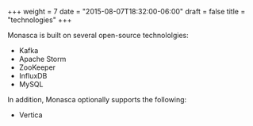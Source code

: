 +++
weight = 7
date = "2015-08-07T18:32:00-06:00"
draft = false
title = "technologies"
+++

Monasca is built on several open-source technololgies: <!--more-->

* Kafka
* Apache Storm
* ZooKeeper
* InfluxDB
* MySQL

In addition, Monasca optionally supports the following:

* Vertica
